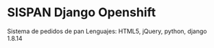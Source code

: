 SISPAN Django Openshift
===================================

Sistema de pedidos de pan 
Lenguajes: HTML5, jQuery, python, django 1.8.14
